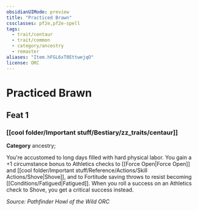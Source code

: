 ```yaml
---
obsidianUIMode: preview
title: "Practiced Brawn"
cssclasses: pf2e,pf2e-spell
tags:
  - trait/centaur
  - trait/common
  - category/ancestry
  - remaster
aliases: "Item.hFGL6xT0EttwejqO"
license: ORC
---
```

# Practiced Brawn
## Feat 1
### [[cool folder/Important stuff/Bestiary/zz_traits/centaur]]

**Category** ancestry; 




You're accustomed to long days filled with hard physical labor. You gain a +1 circumstance bonus to Athletics checks to [[Force Open|Force Open]] and [[cool folder/Important stuff/Reference/Actions/Skill Actions/Shove|Shove]], and to Fortitude saving throws to resist becoming [[Conditions/Fatigued|Fatigued]]. When you roll a success on an Athletics check to Shove, you get a critical success instead.

*Source: Pathfinder Howl of the Wild*
*ORC*